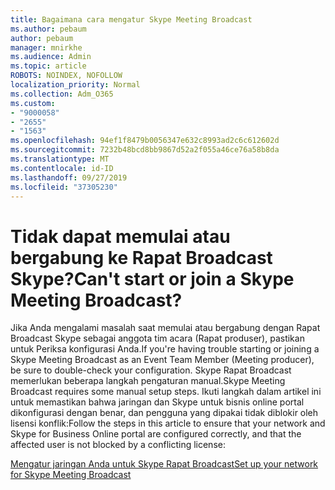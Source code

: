 ```yaml
---
title: Bagaimana cara mengatur Skype Meeting Broadcast
ms.author: pebaum
author: pebaum
manager: mnirkhe
ms.audience: Admin
ms.topic: article
ROBOTS: NOINDEX, NOFOLLOW
localization_priority: Normal
ms.collection: Adm_O365
ms.custom:
- "9000058"
- "2655"
- "1563"
ms.openlocfilehash: 94ef1f8479b0056347e632c8993ad2c6c612602d
ms.sourcegitcommit: 7232b48bcd8bb9867d52a2f055a46ce76a58b8da
ms.translationtype: MT
ms.contentlocale: id-ID
ms.lasthandoff: 09/27/2019
ms.locfileid: "37305230"
---
```

# <a name="cant-start-or-join-a-skype-meeting-broadcast"></a><span data-ttu-id="11c79-102">Tidak dapat memulai atau bergabung ke Rapat Broadcast Skype?</span><span class="sxs-lookup"><span data-stu-id="11c79-102">Can't start or join a Skype Meeting Broadcast?</span></span>

<span data-ttu-id="11c79-103">Jika Anda mengalami masalah saat memulai atau bergabung dengan Rapat Broadcast Skype sebagai anggota tim acara (Rapat produser), pastikan untuk Periksa konfigurasi Anda.</span><span class="sxs-lookup"><span data-stu-id="11c79-103">If you're having trouble starting or joining a Skype Meeting Broadcast as an Event Team Member (Meeting producer), be sure to double-check your configuration.</span></span> <span data-ttu-id="11c79-104">Skype Rapat Broadcast memerlukan beberapa langkah pengaturan manual.</span><span class="sxs-lookup"><span data-stu-id="11c79-104">Skype Meeting Broadcast requires some manual setup steps.</span></span> <span data-ttu-id="11c79-105">Ikuti langkah dalam artikel ini untuk memastikan bahwa jaringan dan Skype untuk bisnis online portal dikonfigurasi dengan benar, dan pengguna yang dipakai tidak diblokir oleh lisensi konflik:</span><span class="sxs-lookup"><span data-stu-id="11c79-105">Follow the steps in this article to ensure that your network and Skype for Business Online portal are configured correctly, and that the affected user is not blocked by a conflicting license:</span></span>

[<span data-ttu-id="11c79-106">Mengatur jaringan Anda untuk Skype Rapat Broadcast</span><span class="sxs-lookup"><span data-stu-id="11c79-106">Set up your network for Skype Meeting Broadcast</span></span>](https://docs.microsoft.com/SkypeForBusiness/set-up-your-network-for-skype-meeting-broadcast/set-up-your-network-for-skype-meeting-broadcast)
